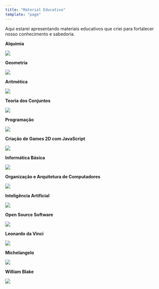 ```yaml
---
title: "Material Educativo"
template: "page"
---
```


Aqui estarei apresentando materiais educativos que criei para fortalecer nosso conhecimento e sabedoria.

<b>Alquimia</b>

<a href="https://drive.google.com/file/d/1Fmq5oyuWBQMKisFI47nI_3qf4jLaJudA/view?usp=sharing"><img src="https://raw.githubusercontent.com/the-akira/akirablog/master/static/materials/Alquimia.png" /></a>

<b>Geometria</b>

<a href="https://drive.google.com/file/d/1ym_vGlVRbjjHO9g0C69ZWoeys5kcHMgr/view?usp=sharing"><img src="https://raw.githubusercontent.com/the-akira/akirablog/master/static/materials/Geometria.png" /></a>

<b>Aritmética</b>

<a href="https://drive.google.com/file/d/1C1OPmjPDXWLqroEAQSdLbbeuxOzv-hk0/view?usp=sharing"><img src="https://raw.githubusercontent.com/the-akira/akirablog/master/static/materials/Arithmetic.png" /></a>

<b>Teoria dos Conjuntos</b>

<a href="https://drive.google.com/file/d/1uSp5m4-OFeJIr1sXnLYD9kAYmFdhb9Aq/view?usp=sharing"><img src="https://raw.githubusercontent.com/the-akira/akirablog/master/static/materials/SetTheory.png" /></a>

<b>Programação</b>

<a href="https://drive.google.com/file/d/1Pe17vvi25im7U4Xl8LSCNzt-sFW6CfYy/view?usp=sharing"><img src="https://raw.githubusercontent.com/the-akira/akirablog/master/static/materials/Programming.png" /></a>

<b>Criação de Games 2D com JavaScript</b>

<a href="https://drive.google.com/file/d/18BN63-h_VGwOElTvF7uqqmoXNqNgriCq/view?usp=sharing"><img src="https://raw.githubusercontent.com/the-akira/akirablog/master/static/materials/GameDev.png" /></a>

<b>Informática Básica</b>

<a href="https://drive.google.com/file/d/1v-hFpdhUvB0ux9u2vXmpsoQSwxuN-Gvv/view?usp=sharing"><img src="https://raw.githubusercontent.com/the-akira/akirablog/master/static/materials/BasicInformatics.png" /></a>

<b>Organização e Arquitetura de Computadores</b>

<a href="https://drive.google.com/file/d/17ms8Yd2a2OkOgJ-ArPJtXBU9oY8_8Fu-/view?usp=sharing"><img src="https://raw.githubusercontent.com/the-akira/akirablog/master/static/materials/OAC.png" /></a>

<b>Inteligência Artificial</b>

<a href="https://drive.google.com/file/d/1JXLSrJC6MtXJKRjePkuGTBW4PIMozYH8/view?usp=sharing"><img src="https://raw.githubusercontent.com/the-akira/akirablog/master/static/materials/AI.png" /></a>

<b>Open Source Software</b>

<a href="https://drive.google.com/file/d/14wb3qVt6dc_xazlCtpag7qUNsWITRJSV/view?usp=sharing"><img src="https://raw.githubusercontent.com/the-akira/akirablog/master/static/materials/OSS.png" /></a>

<b>Leonardo da Vinci</b>

<a href="https://drive.google.com/file/d/1fLeVedDah8bbfb6ygAaDXHszGJdIgU9A/view?usp=sharing"><img src="https://raw.githubusercontent.com/the-akira/akirablog/master/static/materials/LeonardoDaVinci.png" /></a>

<b>Michelangelo</b>

<a href="https://drive.google.com/file/d/11x3P0bT6cGEiiQcSYWHBGjjz8JstiLSX/view?usp=sharing"><img src="https://raw.githubusercontent.com/the-akira/akirablog/master/static/materials/Michelangelo.png" /></a>

<b>William Blake</b>

<a href="https://drive.google.com/file/d/1tY4VWasfjAqelXYcCr9-oEGXpUBO09v-/view?usp=sharing"><img src="https://raw.githubusercontent.com/the-akira/akirablog/master/static/materials/WilliamBlake.png" /></a>
